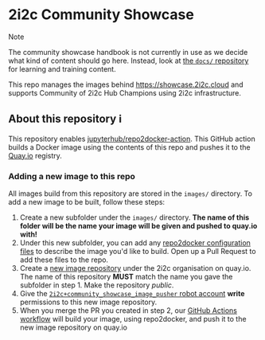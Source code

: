 # 2i2c Community Showcase

> [!NOTE]
> The community showcase handbook is not currently in use as we decide what kind of content should go here.
> Instead, look at [the `docs/` repository](https://github.com/2i2c-org/docs) for learning and training content.

This repo manages the images behind https://showcase.2i2c.cloud and supports Community of 2i2c Hub Champions using 2i2c infrastructure.

## About this repository :information_source:

This repository enables [jupyterhub/repo2docker-action](https://github.com/jupyterhub/repo2docker-action).
This GitHub action builds a Docker image using the contents of this repo and pushes it to the [Quay.io](https://quay.io/) registry.

### Adding a new image to this repo

All images build from this repository are stored in the `images/` directory.
To add a new image to be built, follow these steps:

1. Create a new subfolder under the `images/` directory.
   **The name of this folder will be the name your image will be given and pushed to quay.io with!**
2. Under this new subfolder, you can add any [repo2docker configuration files](https://repo2docker.readthedocs.io/en/latest/config_files.html) to describe the image you'd like to build.
   Open up a Pull Request to add these files to the repo.
3. Create a [new image repository](https://quay.io/new/?namespace=2i2c) under the 2i2c organisation on quay.io.
   The name of this repository **MUST** match the name you gave the subfolder in step 1.
   Make the repository _public_.
4. Give the [`2i2c+community_showcase_image_pusher` robot account](https://quay.io/organization/2i2c?tab=robots) **write** permissions to this new image repository.
5. When you merge the PR you created in step 2, our [GitHub Actions workflow](https://github.com/2i2c-org/community-showcase/blob/main/.github/workflows/build-images.yaml) will build your image, using repo2docker, and push it to the new image repository on quay.io
